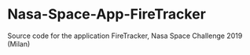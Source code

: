 # Nasa-Space-App-FireTracker
Source code for the application FireTracker, Nasa Space Challenge 2019 (Milan)
